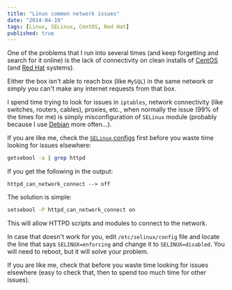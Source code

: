 ```yaml
---
title: "Linux common network issues"
date: "2014-04-19"
tags: [Linux, SELinux, CentOS, Red Hat]
published: true
---
```


One of the problems that I run into several times (and keep forgetting and
search for it online) is the lack of connectivity on clean installs of
[CentOS](https://www.centos.org/) (and [Red Hat](https://www.redhat.com/)
systems).

Either the box isn't able to reach box (like `MySQL`) in the same network or
simply you can't make any internet requests from that box.

I spend time trying to look for issues in `iptables`, network connectivity
(like switches, routers, cables), proxies, etc., when normally the issue (99%
of the times for me) is simply misconfiguration of `SELinux` module (probably
because I use [Debian](https://www.debian.org/) more often...).

If you are like me, check the
[`SELinux` configs](https://wiki.centos.org/TipsAndTricks/SelinuxBooleans)
first before you waste time looking for issues elsewhere:
```bash
getsebool -a | grep httpd
```

If you get the following in the output:
```
httpd_can_network_connect --> off
```

The solution is simple:
```bash
setsebool -P httpd_can_network_connect on
```

This will allow HTTPD scripts and modules to connect to the network.

In case that doesn't work for you, edit `/etc/selinux/config` file and locate
the line that says `SELINUX=enforcing` and change it to `SELINUX=disabled`. You
will need to reboot, but it will solve your problem.

If you are like me, check that before you waste time looking for issues
elsewhere (easy to check that, then to spend too much time for other issues).
